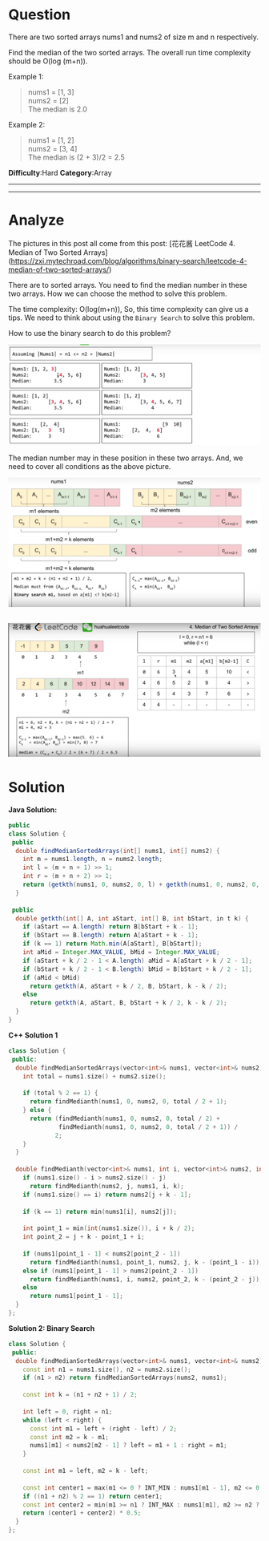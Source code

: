 
# Question

There are two sorted arrays nums1 and nums2 of size m and n respectively.  

Find the median of the two sorted arrays. The overall run time complexity should be O(log (m+n)).

Example 1:  
> nums1 = [1, 3]    
> nums2 = [2]  
> The median is 2.0  

Example 2:  
> nums1 = [1, 2]  
> nums2 = [3, 4]  
> The median is (2 + 3)/2 = 2.5 

**Difficulty**:Hard
**Category**:Array
****

----------

# Analyze

The pictures in this post all come from this post: [花花酱 LeetCode 4. Median of Two Sorted Arrays]
(https://zxi.mytechroad.com/blog/algorithms/binary-search/leetcode-4-median-of-two-sorted-arrays/)

There are to sorted arrays. You need to find the median number in these two arrays. How we can choose the method to solve this problem.

The time complexity: O(log(m+n)), So, this time complexity can give us a tips. We need to think about using the `Binary Search` to solve this problem. 

How to use the binary search to do this problem? 

![](/images/in-post/2018-05-11-Leetcode-4-Median-of-Two-Sorted-Arrays/2019-01-17-19-54-23.png)

The median number may in these position in these two arrays. And, we need to cover all conditions as the above picture.

![](/images/in-post/2018-05-11-Leetcode-4-Median-of-Two-Sorted-Arrays/2019-01-17-20-02-29.png)


![](/images/in-post/2018-05-11-Leetcode-4-Median-of-Two-Sorted-Arrays/2019-01-17-20-11-14.png)
-----------

# Solution

**Java Solution:**

```java java
public
class Solution {
 public
  double findMedianSortedArrays(int[] nums1, int[] nums2) {
    int m = nums1.length, n = nums2.length;
    int l = (m + n + 1) >> 1;
    int r = (m + n + 2) >> 1;
    return (getkth(nums1, 0, nums2, 0, l) + getkth(nums1, 0, nums2, 0, r)) / 2.0;
  }

 public
  double getkth(int[] A, int aStart, int[] B, int bStart, in t k) {
    if (aStart == A.length) return B[bStart + k - 1];
    if (bStart == B.length) return A[aStart + k - 1];
    if (k == 1) return Math.min(A[aStart], B[bStart]);
    int aMid = Integer.MAX_VALUE, bMid = Integer.MAX_VALUE;
    if (aStart + k / 2 - 1 < A.length) aMid = A[aStart + k / 2 - 1];
    if (bStart + k / 2 - 1 < B.length) bMid = B[bStart + k / 2 - 1];
    if (aMid < bMid)
      return getkth(A, aStart + k / 2, B, bStart, k - k / 2);
    else
      return getkth(A, aStart, B, bStart + k / 2, k - k / 2);
  }
}
```

**C++ Solution 1**

```cpp
class Solution {
 public:
  double findMedianSortedArrays(vector<int>& nums1, vector<int>& nums2) {
    int total = nums1.size() + nums2.size();

    if (total % 2 == 1) {
      return findMedianth(nums1, 0, nums2, 0, total / 2 + 1);
    } else {
      return (findMedianth(nums1, 0, nums2, 0, total / 2) +
              findMedianth(nums1, 0, nums2, 0, total / 2 + 1)) /
             2;
    }
  }

  double findMedianth(vector<int>& nums1, int i, vector<int>& nums2, int j, int k) {
    if (nums1.size() - i > nums2.size() - j)
      return findMedianth(nums2, j, nums1, i, k);
    if (nums1.size() == i) return nums2[j + k - 1];

    if (k == 1) return min(nums1[i], nums2[j]);

    int point_1 = min(int(nums1.size()), i + k / 2);
    int point_2 = j + k - point_1 + i;

    if (nums1[point_1 - 1] < nums2[point_2 - 1])
      return findMedianth(nums1, point_1, nums2, j, k - (point_1 - i));
    else if (nums1[point_1 - 1] > nums2[point_2 - 1])
      return findMedianth(nums1, i, nums2, point_2, k - (point_2 - j));
    else
      return nums1[point_1 - 1];
  }
};
```

**Solution 2: Binary Search**

```cpp
class Solution {
 public:
  double findMedianSortedArrays(vector<int>& nums1, vector<int>& nums2) {
    const int n1 = nums1.size(), n2 = nums2.size();
    if (n1 > n2) return findMedianSortedArrays(nums2, nums1);

    const int k = (n1 + n2 + 1) / 2;

    int left = 0, right = n1;
    while (left < right) {
      const int m1 = left + (right - left) / 2;
      const int m2 = k - m1;
      nums1[m1] < nums2[m2 - 1] ? left = m1 + 1 : right = m1;
    }

    const int m1 = left, m2 = k - left;

    const int center1 = max(m1 <= 0 ? INT_MIN : nums1[m1 - 1], m2 <= 0 ? INT_MIN : nums2[m2 - 1]);
    if ((n1 + n2) % 2 == 1) return center1;
    const int center2 = min(m1 >= n1 ? INT_MAX : nums1[m1], m2 >= n2 ? INT_MAX : nums2[m2]);
    return (center1 + center2) * 0.5;
  }
};
```